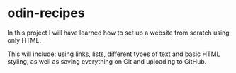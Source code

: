 # odin-recipes

In this project I will have learned how to set up a website from scratch using only HTML. 

This will include: using links, lists, different types of text and basic HTML styling, as well as saving everything on Git and uploading to GitHub.